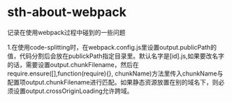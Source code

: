 # sth-about-webpack
记录在使用webpack过程中碰到的一些问题

1.在使用code-splitting时，在webpack.config.js里设置output.publicPath的值，代码分割后会放在publickPath指定目录里。默认名字是[id].js,如果要改名字的话，需要设置output.chunkFilename，然后在require.ensure([],function(require){}, chunkName)方法里传入chunkName与配置项output.chunkFilename进行匹配。如果静态资源放置在别的域名下，则必须设置output.crossOriginLoading允许跨域。
